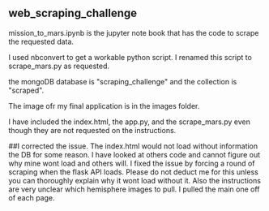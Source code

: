 ## web_scraping_challenge

mission_to_mars.ipynb is the jupyter note book that has the code to scrape the requested data.

I used nbconvert to get a workable python script. I renamed this script to scrape_mars.py as requested.

the mongoDB database is "scraping_challenge" and the collection is "scraped".

The image ofr my final application is in the images folder.

I have included the index.html, the app.py, and the scrape_mars.py even though they are not requested on the instructions. 

##I corrected the issue. The index.html would not load without information the DB for some reason. I have looked at others code and cannot figure out why mine wont load and others will. I fixed the issue by forcing a round of scraping when the flask API loads. Please do not deduct me for this unless you can thoroughly explain why it wont load without it. Also the instructions are very unclear which hemisphere images to pull. I pulled the main one off of each page. 
